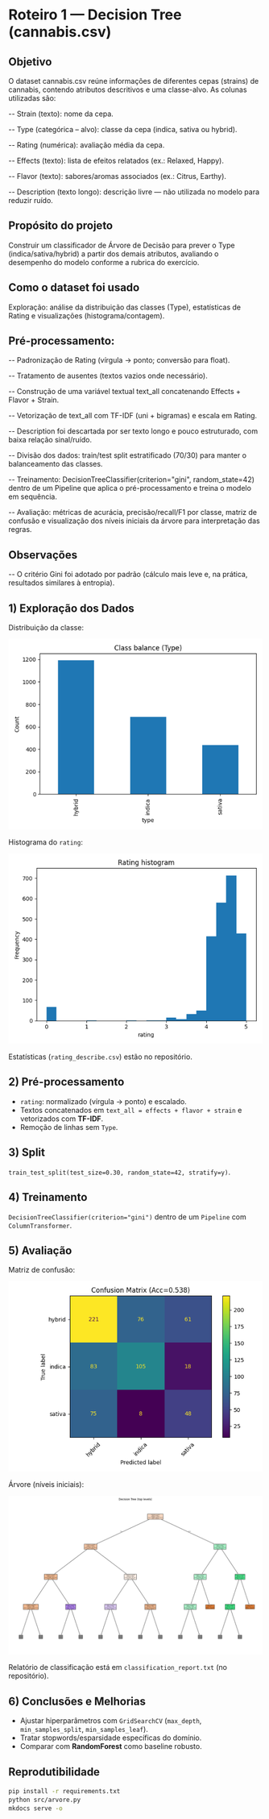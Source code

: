 # Roteiro 1 — Decision Tree (cannabis.csv)

## Objetivo
O dataset cannabis.csv reúne informações de diferentes cepas (strains) de cannabis, contendo atributos descritivos e uma classe-alvo. As colunas utilizadas são:

 -- Strain (texto): nome da cepa.

 -- Type (categórica – alvo): classe da cepa (indica, sativa ou hybrid).

 -- Rating (numérica): avaliação média da cepa.

 -- Effects (texto): lista de efeitos relatados (ex.: Relaxed, Happy).

 -- Flavor (texto): sabores/aromas associados (ex.: Citrus, Earthy).

 -- Description (texto longo): descrição livre — não utilizada no modelo para reduzir ruído.
 

## Propósito do projeto
Construir um classificador de Árvore de Decisão para prever o Type (indica/sativa/hybrid) a partir dos demais atributos, avaliando o desempenho do modelo conforme a rubrica do exercício.

## Como o dataset foi usado
Exploração: análise da distribuição das classes (Type), estatísticas de Rating e visualizações (histograma/contagem).

## Pré-processamento:

 -- Padronização de Rating (vírgula → ponto; conversão para float).

 -- Tratamento de ausentes (textos vazios onde necessário).

 -- Construção de uma variável textual text_all concatenando Effects + Flavor + Strain.

 -- Vetorização de text_all com TF-IDF (uni + bigramas) e escala em Rating.

 -- Description foi descartada por ser texto longo e pouco estruturado, com baixa relação sinal/ruído.

 -- Divisão dos dados: train/test split estratificado (70/30) para manter o balanceamento das classes.

 -- Treinamento: DecisionTreeClassifier(criterion="gini", random_state=42) dentro de um Pipeline que aplica o pré-processamento e treina o modelo em sequência.

 -- Avaliação: métricas de acurácia, precisão/recall/F1 por classe, matriz de confusão e visualização dos níveis iniciais da árvore para interpretação das regras.

## Observações

 -- O critério Gini foi adotado por padrão (cálculo mais leve e, na prática, resultados similares à entropia).

## 1) Exploração dos Dados
Distribuição da classe:

![Class balance](./img/dist_classe.png)

Histograma do `rating`:

![Rating hist](./img/hist_rating.png)

Estatísticas (`rating_describe.csv`) estão no repositório.

## 2) Pré-processamento
- `rating`: normalizado (vírgula → ponto) e escalado.
- Textos concatenados em `text_all = effects + flavor + strain` e vetorizados com **TF-IDF**.
- Remoção de linhas sem `Type`.

## 3) Split
`train_test_split(test_size=0.30, random_state=42, stratify=y)`.

## 4) Treinamento
`DecisionTreeClassifier(criterion="gini")` dentro de um `Pipeline` com `ColumnTransformer`.

## 5) Avaliação
Matriz de confusão:

![Confusion Matrix](./img/matriz_confusao.png)

Árvore (níveis iniciais):

![Árvore](./img/arvore.png)

Relatório de classificação está em `classification_report.txt` (no repositório).

## 6) Conclusões e Melhorias
- Ajustar hiperparâmetros com `GridSearchCV` (`max_depth`, `min_samples_split`, `min_samples_leaf`).
- Tratar stopwords/esparsidade específicas do domínio.
- Comparar com **RandomForest** como baseline robusto.

## Reprodutibilidade
```bash
pip install -r requirements.txt
python src/arvore.py
mkdocs serve -o
